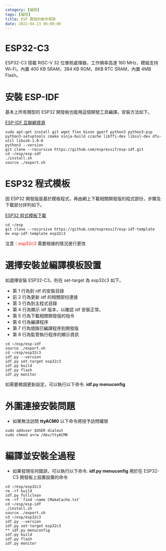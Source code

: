 ```yaml
---
category: [編程]
tags: [編程]
title: ESP 開發的軟件框架
date: 2022-04-23 06:00:00
---
```


# ESP32-C3

ESP32-C3 搭載 RISC-V 32 位單核處理器，工作頻率高達 160 MHz，模組支持 Wi-Fi。內置 400 KB SRAM，384 KB ROM，8KB RTC SRAM，內置 4MB Flash。

# 安裝 ESP-IDF

基本上所有類型的 ESP32 開發板也能用這個開發工具編譯。安裝方法如下。

[ESP-IDF 互聯網資源](https://github.com/espressif/esp-idf)

```shell
sudo apt-get install git wget flex bison gperf python3 python3-pip python3-setuptools cmake ninja-build ccache libffi-dev libssl-dev dfu-util libusb-1.0-0
python3 --version
git clone --recursive https://github.com/espressif/esp-idf.git
cd ~/esp/esp-idf
./install.sh
source ./export.sh

```
# ESP32 程式模板

因 ESP32 開發版是基於模板程式，再由網上下載相關開發版的程式部份，步驟及下載部分詳列如下。

[ESP32 程式模板下載](https://github.com/espressif/esp-idf-template)

```shell
cd ~/esp
git clone --recursive https://github.com/espressif/esp-idf-template
mv esp-idf-template esp32c3

```
注意：<font color="#FF1000">esp32c3</font> 需要根據的情況進行更改


# 選擇安裝並編譯模板設置

如選擇安裝 ESP32-C3，則在 set-target 為 esp32c3 如下。
 - 第 1 行為到 idf 的安裝目䤸
 - 前 2 行為更新 idf 的相關部份連接
 - 第 3 行為到主程式目錄
 - 第 4 行為顯示 idf 版本，以確認 idf 安裝正常。
 - 第 5 行為下載相關開發版的指令
 - 第 6 行為編譯程序
 - 第 7 行為燒錄巳編譯程序到開發版
 - 第 8 行為監管執行程序的顯示資訊

```shell
cd ~/esp/esp-idf
source ./export.sh
cd ~/esp/esp32c3
idf.py --version
idf.py set-target esp32c3
idf.py build
idf.py flash
idf.py monitor

```

如需要微調更新設定，可以執行以下命令. **idf.py menuconfig**

# 外圍連接安裝問題

 - 如果無法訪問 **ttyACM0** 以下命令將授予訪問權限

```shell
sudo adduser $USER dialout
sudo chmod a+rw /dev/ttyACM0

```

# 編譯並安裝全過程

 - 如果發現任何錯誤，可以執行以下命令. **idf.py menuconfig** 用於在 ESP32-C3 開發板上設置設置的命令

```shell
cd ~/esp/esp32c3
rm -rf build
idf.py fullclean
rm -rf `find -name CMakeCache.txt`
cd ~/esp/esp-idf
./install.sh
source ./export.sh
cd ~/esp/esp32c3
idf.py --version
idf.py set-target esp32c3
** idf.py menuconfig
idf.py build
idf.py flash
idf.py monitor

```
